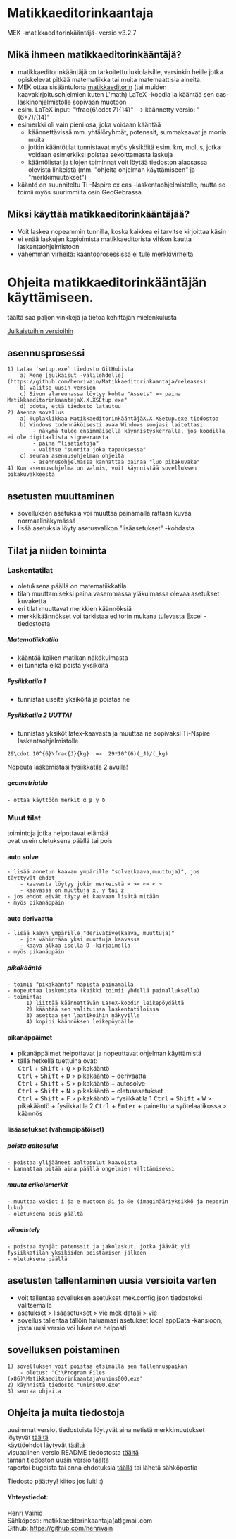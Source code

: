 # Matikkaeditorinkaantaja
MEK -matikkaeditorinkääntäjä-
versio v3.2.7


## Mikä ihmeen matikkaeditorinkääntäjä?
- matikkaeditorinkääntäjä on tarkoitettu lukiolaisille, varsinkin heille jotka opiskelevat pitkää matematiikka tai muita matemaattisia aineita.  
- MEK ottaa sisääntulona [matikkaeditorin](https://math-demo.abitti.fi/) (tai muiden kaavakirjoitusohjelmien kuten L'math) LaTeX -koodia ja kääntää sen cas- laskinohjelmistolle sopivaan muotoon  
- esim. LaTeX input: "\frac{6\cdot 7}{14}" --> käännetty versio: "(6*7)/(14)"  
- esimerkki oli vain pieni osa, joka voidaan kääntää  
	- käännettävissä mm. yhtälöryhmät, potenssit, summakaavat ja monia muita  
	- jotkin kääntötilat tunnistavat myös yksiköitä esim. km, mol, s, jotka voidaan esimerkiksi poistaa sekoittamasta laskuja
	- kääntölistat ja tilojen toiminnat voit löytää tiedoston alaosassa olevista linkeistä (mm. "ohjeita ohjelman käyttämiseen" ja "merkkimuutokset")  
- kääntö on suunniteltu Ti -Nspire cx cas -laskentaohjelmistolle, mutta se toimii myös suurimmilta osin GeoGebrassa   

## Miksi käyttää matikkaeditorinkääntäjää?  
- Voit laskea nopeammin tunnilla, koska kaikkea ei tarvitse kirjoittaa käsin
- ei enää laskujen kopioimista matikkaeditorista vihkon kautta laskentaohjelmistoon
- vähemmän virheitä: kääntöprosessissa ei tule merkkivirheitä


# Ohjeita matikkaeditorinkääntäjän käyttämiseen.
täältä saa paljon vinkkejä ja tietoa kehittäjän mielenkulusta   
   
[Julkaistuihin versioihin](https://github.com/henrivain/Matikkaeditorinkaantaja/releases)
   
## asennusprosessi
	1) Lataa `setup.exe` tiedosto GitHubista
		a) Mene [julkaisut -välilehdelle](https://github.com/henrivain/Matikkaeditorinkaantaja/releases)
  		b) valitse uusin version
		c) Sivun alareunassa löytyy kohta "Assets" => paina MatikkaeditorinkaantajaX.X.XSEtup.exe"
		d) odota, että tiedosto latautuu
	2) Asenna sovellus
		a) Tuplaklikkaa MatikkaeditorinkääntäjäX.X.XSetup.exe tiedostoa
		b) Windows todennäköisesti avaa Windows suojasi laitettasi
			- näkymä tulee ensimmäisellä käynnistyskerralla, jos koodilla ei ole digitaalista signeerausta
			- paina "lisätietoja"
			- valitse "suorita joka tapauksessa" 
		c) seuraa asennusohjelman ohjeita
			- asennusohjelmassa kannattaa painaa "luo pikakuvake"
	4) Kun asennusohjelma on valmis, voit käynnistää sovelluksen pikakuvakkeesta  
	
## asetusten muuttaminen 
- sovelluksen asetuksia voi muuttaa painamalla rattaan kuvaa normaalinäkymässä
- lisää asetuksia löyty asetusvalikon "lisäasetukset" -kohdasta 

## Tilat ja niiden toiminta

### Laskentatilat  
- oletuksena päällä on matematiikkatila  
- tilan muuttamiseksi paina vasemmassa yläkulmassa olevaa asetukset kuvaketta  
- eri tilat muuttavat merkkien käännöksiä  
- merkkikäännökset voi tarkistaa editorin mukana tulevasta Excel -tiedostosta

##### Matematiikkatila
- kääntää kaiken matikan näkökulmasta
- ei tunnista eikä poista yksiköitä 
        
##### Fysiikkatila 1
- tunnistaa useita yksiköitä ja poistaa ne 

##### Fysiikkatila 2 	UUTTA!
- tunnistaa yksiköt latex-kaavasta ja muuttaa ne sopivaksi Ti-Nspire laskentaohjelmistolle
```
29\cdot 10^{6}\frac{J}{kg}	=> 	29*10^(6)(_J)/(_kg)
```
Nopeuta laskemistasi fysiikkatila 2 avulla!

##### geometriatila
	- ottaa käyttöön merkit α β γ δ

### Muut tilat  
toimintoja jotka helpottavat elämää  
ovat usein oletuksena päällä tai pois
      
#### auto solve
	- lisää annetun kaavan ympärille "solve(kaava,muuttuja)", jos täyttyvät ehdot  
		- kaavasta löytyy jokin merkeistä = >= <= < >
		- kaavassa on muuttuja x, y tai z
	- jos ehdot eivät täyty ei kaavaan lisätä mitään
	- myös pikanäppäin
	
#### auto derivaatta
	- lisää kaavn ympärille "derivative(kaava, muuttuja)"
		- jos vähintään yksi muuttuja kaavassa
		- kaava alkaa isolla D -kirjaimella
	- myös pikanäppäin
		
##### pikakääntö
	- toimii "pikakääntö" napista painamalla
	- nopeuttaa laskemista (kaikki toimii yhdellä painalluksella)
	- toiminta:
		  1) liittää käännettävän LaTeX-koodin leikepöydältä
		  2) kääntää sen valituissa laskentatiloissa
		  3) asettaa sen laatikoihin näkyville
		  4) kopioi käännöksen leikepöydälle
	
#### pikanäppäimet  
- pikanäppäimet helpottavat ja nopeuttavat ohjelman käyttämistä  
- tällä hetkellä tuettuina ovat:  
<kbd>Ctrl</kbd> + <kbd>Shift</kbd> + <kbd>Q</kbd> > pikakääntö  
<kbd>Ctrl</kbd> + <kbd>Shift</kbd> + <kbd>D</kbd> > pikakääntö + derivaatta  
<kbd>Ctrl</kbd> + <kbd>Shift</kbd> + <kbd>S</kbd> > pikakääntö + autosolve  
<kbd>Ctrl</kbd> + <kbd>Shift</kbd> + <kbd>N</kbd> > pikakääntö + oletusasetukset  
<kbd>Ctrl</kbd> + <kbd>Shift</kbd> + <kbd>F</kbd> > pikakääntö + fysiikkatila 1
<kbd>Ctrl</kbd> + <kbd>Shift</kbd> + <kbd>W</kbd> > pikakääntö + fysiikkatila 2
<kbd>Ctrl</kbd> + <kbd>Enter</kbd> + painettuna syötelaatikossa > käännös  


#### lisäasetukset (vähempipätöiset)
##### poista aaltosulut
	- poistaa ylijääneet aaltosulut kaavoista
	- kannattaa pitää aina päällä ongelmien välttämiseksi

##### muuta erikoismerkit
	- muuttaa vakiot i ja e muotoon @i ja @e (imaginääriyksikkö ja neperin luku)
	- oletuksena pois päältä

##### viimeistely
	- poistaa tyhjät potenssit ja jakolaskut, jotka jäävät yli fysiikkatilan yksiköiden poistamisen jälkeen
	- oletuksena päällä

## asetusten tallentaminen uusia versioita varten
- voit tallentaa sovelluksen asetukset mek.config.json tiedostoksi valitsemalla 
- asetukset > lisäasetukset > vie mek datasi > vie
- sovellus tallentaa tällöin haluamasi asetukset local appData -kansioon, josta uusi versio voi lukea ne helposti 

## sovelluksen poistaminen
	1) sovelluksen voit poistaa etsimällä sen tallennuspaikan
		- oletus: "C:\Program Files (x86)\Matikkaeditorinkaantaja\unins000.exe"
	2) käynnistä tiedosto "unins000.exe"
	3) seuraa ohjeita

## Ohjeita ja muita tiedostoja  

uusimmat versiot tiedostoista löytyvät aina netistä
merkkimuutokset löytyvät [täältä](https://docs.google.com/spreadsheets/d/1bi-iejOZ7LSQXTja8hWFj7LcgKMt4z3Aa5pRelak9R8/edit?usp=sharing)  
käyttöehdot läytyvät [täältä](https://docs.google.com/document/d/1m952YhMxpN6ihcMfVcO7xJ0TYGzwajvvKJLnzftqdz0/edit?usp=sharing)  
visuaalinen versio README tiedostosta [täältä](https://docs.google.com/document/d/1akGTKmWnCJrbmtH4gM1ucTExSKc3ipGZCM-l1wJatUQ/edit)  
tämän tiedoston uusin versio [täältä](https://github.com/matikkaeditorinkaantaja/Matikkaeditorinkaantaja#readme)  
raportoi bugeista tai anna ehdotuksia [täällä](https://github.com/matikkaeditorinkaantaja/Matikkaeditorinkaantaja/issues) tai lähetä sähköpostia
  
  
  
Tiedosto päättyy!   kiitos jos luit!  :) 
  
  
  
#### Yhteystiedot:
  
Henri Vainio  
Sähköposti: matikkaeditorinkaantaja(at)gmail.com  
Github: https://github.com/henrivain
